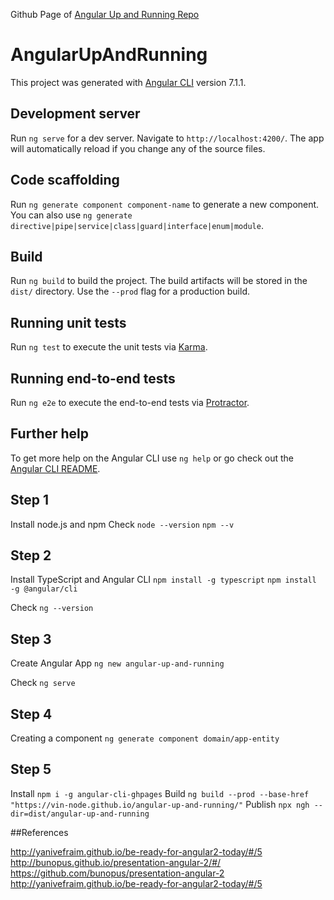 Github Page of [Angular Up and Running Repo](https://vin-node.github.io/angular-up-and-running/) 

# AngularUpAndRunning

This project was generated with [Angular CLI](https://github.com/angular/angular-cli) version 7.1.1.

## Development server

Run `ng serve` for a dev server. Navigate to `http://localhost:4200/`. The app will automatically reload if you change any of the source files.

## Code scaffolding

Run `ng generate component component-name` to generate a new component. You can also use `ng generate directive|pipe|service|class|guard|interface|enum|module`.

## Build

Run `ng build` to build the project. The build artifacts will be stored in the `dist/` directory. Use the `--prod` flag for a production build.

## Running unit tests

Run `ng test` to execute the unit tests via [Karma](https://karma-runner.github.io).

## Running end-to-end tests

Run `ng e2e` to execute the end-to-end tests via [Protractor](http://www.protractortest.org/).

## Further help

To get more help on the Angular CLI use `ng help` or go check out the [Angular CLI README](https://github.com/angular/angular-cli/blob/master/README.md).

## Step 1
Install node.js and npm
Check
`node --version`
`npm --v`

## Step 2
Install TypeScript and Angular CLI
`npm install -g typescript`
`npm install -g @angular/cli`

Check
`ng --version`

## Step 3
Create Angular App
`ng new angular-up-and-running`

Check
`ng serve`

## Step 4
Creating a component
`ng generate component domain/app-entity`

## Step 5
Install `npm i -g angular-cli-ghpages`
Build `ng build --prod --base-href "https://vin-node.github.io/angular-up-and-running/"`
Publish `npx ngh --dir=dist/angular-up-and-running`


##References

http://yanivefraim.github.io/be-ready-for-angular2-today/#/5
http://bunopus.github.io/presentation-angular-2/#/
https://github.com/bunopus/presentation-angular-2
http://yanivefraim.github.io/be-ready-for-angular2-today/#/5




